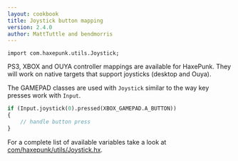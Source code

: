 ```yaml
---
layout: cookbook
title: Joystick button mapping
version: 2.4.0
author: MattTuttle and bendmorris
---
```


```
import com.haxepunk.utils.Joystick;
```

PS3, XBOX and OUYA controller mappings are available for HaxePunk. They will work on native targets that support joysticks (desktop and Ouya).

The GAMEPAD classes are used with `Joystick` similar to the way key presses work with `Input`.

```haxe
if (Input.joystick(0).pressed(XBOX_GAMEPAD.A_BUTTON))
{
	// handle button press
}
```

For a complete list of available variables take a look at [com/haxepunk/utils/Joystick.hx](https://github.com/HaxePunk/HaxePunk/blob/master/com/haxepunk/utils/Joystick.hx).
